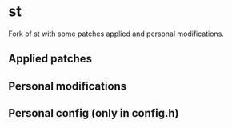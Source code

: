 # st

Fork of st with some patches applied and personal modifications.

## Applied patches



## Personal modifications



## Personal config (only in config.h)



